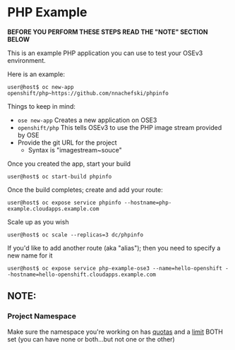 # PHP Example

**BEFORE YOU PERFORM THESE STEPS READ THE "NOTE" SECTION BELOW**

This is an example PHP application you can use to test your OSEv3 environment.

Here is an example:
```
user@host$ oc new-app openshift/php~https://github.com/nnachefski/phpinfo
```

Things to keep in mind:
* `ose new-app` Creates a new application on OSE3
* `openshift/php` This tells OSEv3 to use the PHP image stream provided by OSE
* Provide the git URL for the project
  * Syntax is "imagestream~souce"

Once you created the app, start your build

```
user@host$ oc start-build phpinfo
```

Once the build completes; create and add your route:
```
user@host$ oc expose service phpinfo --hostname=php-example.cloudapps.example.com
```

Scale up as you wish
```
user@host$ oc scale --replicas=3 dc/phpinfo
```

If you'd like to add another route (aka "alias"); then you need to specify a new name for it

```
user@host$ oc expose service php-example-ose3 --name=hello-openshift --hostname=hello-openshift.cloudapps.example.com
```

## NOTE:

### Project Namespace
Make sure the namespace you're working on has [quotas](https://github.com/openshift/training/blob/master/beta-4-setup.md#applying-quota-to-projects) and a [limit](https://github.com/openshift/training/blob/master/beta-4-setup.md#applying-limit-ranges-to-projects) BOTH set (you can have none or both...but not one or the other)
